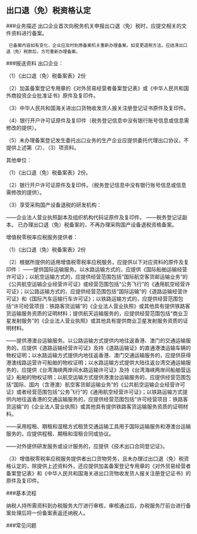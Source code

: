 ## 出口退（免）税资格认定  

###业务描述
     出口企业首次向税务机关申报出口退（免）税时，应提交相关的文件资料进行备案。

     已备案内容如有变化，企业应及时到原备案机关重新办理备案。如变更退税方法，应结清出口退（免）税款后，方可重新办理备案。


###报送资料
出口企业：

（1）《出口退（免）税备案表》2份

（2）加盖备案登记专用章的《对外贸易经营者备案登记表》或《中华人民共和国外商投资企业批准证书》原件及复印件。

（3）中华人民共和国海关进出口货物收发货人报关注册登记证书原件及复印件。

（4）银行开户许可证原件及复印件（税务登记信息中没有银行账号信息或信息需修改的提供）。

（5）未办理备案登记发生委托出口业务的生产企业应提供委托代理出口协议，不提供上述第（2）、（3）项资料。

其他单位：

（1）《出口退（免）税备案表》2份。

（2）银行开户许可证原件及复印件。（税务登记信息中没有银行账号信息或信息需修改的提供）。

（3）享受采购国产设备退税的研发机构：

——企业法人营业执照副本及组织机构代码证原件及复印件。
——税务登记证副本。
已办理出口退（免）税备案的，不再办理采购国产设备退税资格备案。

增值税零税率应税服务提供者：

（1）《出口退（免）税备案表》2份

（2）根据所提供的适用增值税零税率应税服务，应提供以下对应资料的原件及复印件：
——提供国际运输服务。以水路运输方式的，应提供《国际船舶运输经营许可证》；以航空运输方式的，应提供经营范围包括“国际航空客货邮运输业务”的《公共航空运输企业经营许可证》或经营范围包括“公务飞行”的《通用航空经营许可证》；以公路运输方式的，应提供经营范围包括“国际运输”的《道路运输经营许可证》和《国际汽车运输行车许可证》；以铁路运输方式的，应提供经营范围包括“许可经营项目：铁路客货运输”的《企业法人营业执照》或其他具有提供铁路客货运输服务资质的证明材料；提供航天运输服务的，应提供经营范围包括“商业卫星发射服务”的《企业法人营业执照》或其他具有提供商业卫星发射服务资质的证明材料。

——提供港澳台运输服务。以公路运输方式提供内地往返香港、澳门的交通运输服务的，应提供《道路运输经营许可证》及持《道路运输证》的直通港澳运输车辆的物权证明；以水路运输方式提供内地往返香港、澳门交通运输服务的，应提供获得港澳线路运营许可船舶的物权证明；以水路运输方式提供大陆往返台湾交通运输服务的，应提供《台湾海峡两岸间水路运输许可证》及持《台湾海峡两岸间船舶营运证》船舶的物权证明；以航空运输方式提供港澳台运输服务的，应提供经营范围包括“国际、国内（含港澳）航空客货邮运输业务”的《公共航空运输企业经营许可证》或者经营范围包括“公务飞行”的《通用航空经营许可证》；以铁路运输方式提供内地往返香港的交通运输服务的，应提供经营范围包括“许可经营项目：铁路客货运输”的《企业法人营业执照》或其他具有提供铁路客货运输服务资质的证明材料。

——采用程租、期租和湿租方式租赁交通运输工具用于国际运输服务和港澳台运输服务的，应提供程租、期租和湿租合同或协议。

——对外提供研发服务或设计服务的，应提供《技术出口合同登记证》。

（3）增值税零税率应税服务提供者出口货物劳务，且未办理过出口退（免）税资格认定的，除提供上述资料外，还应提供加盖备案登记专用章的《对外贸易经营者备案登记表》和《中华人民共和国海关进出口货物收发货人报关注册登记证书》的原件及复印件。



###基本流程

  纳税人持所需资料到办税服务大厅进行审核，审核通过后，办税服务厅前台进行备案处理后将一份备案表返还纳税人。

###常见问题